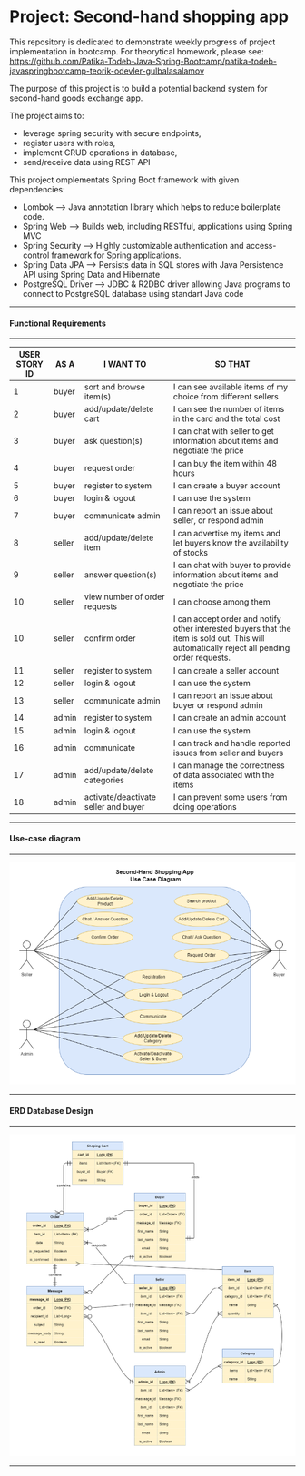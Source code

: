 # Project: Second-hand shopping app

This repository is dedicated to demonstrate weekly progress of project implementation in bootcamp.
For theorytical homework, please see: 
https://github.com/Patika-Todeb-Java-Spring-Bootcamp/patika-todeb-javaspringbootcamp-teorik-odevler-gulbalasalamov

The purpose of this project is to build a potential backend system for second-hand goods exchange app.

The project aims to:

- leverage spring security with secure endpoints,
- register users with roles,
- implement CRUD operations in database,
- send/receive data using REST API

This project omplementats Spring Boot framework with given dependencies:

- Lombok --> Java annotation library which helps to reduce boilerplate code.
- Spring Web --> Builds web, including RESTful, applications using Spring MVC
- Spring Security --> Highly customizable authentication and access-control framework for Spring applications.
- Spring Data JPA --> Persists data in SQL stores with Java Persistence API using Spring Data and Hibernate
- PostgreSQL Driver --> JDBC & R2DBC driver allowing Java programs to connect to PostgreSQL database using standart Java code

---

#### Functional Requirements

---

| **USER STORY ID** | **AS A** | **I WANT TO**                        | **SO THAT**                                                                                                                                 |
|-------------------|----------|--------------------------------------|---------------------------------------------------------------------------------------------------------------------------------------------|
| 1                 | buyer    | sort and browse item(s)              | I can see available items of my choice from different sellers                                                                               |
| 2                 | buyer    | add/update/delete cart               | I can see the number of items in the card and the total cost                                                                                | 
| 3                 | buyer    | ask question(s)                      | I can chat with seller to get information about items and negotiate the price                                                               | 
| 4                 | buyer    | request order                        | I can buy the item within 48 hours                                                                                                          | 
| 5                 | buyer    | register to system                   | I can create a buyer account                                                                                                                | 
| 6                 | buyer    | login & logout                       | I can use the system                                                                                                                        | 
| 7                 | buyer    | communicate admin                    | I can report an issue about seller, or respond admin                                                                                        | 
| 8                 | seller   | add/update/delete item               | I can advertise my items and let buyers know the availability of stocks                                                                     |  
| 9                 | seller   | answer question(s)                   | I can chat with buyer to provide information about items and negotiate the price                                                            |     
| 10                | seller   | view number of order requests        | I can choose among them                                                                                                                     |
| 10                | seller   | confirm order                        | I can accept order and notify other interested buyers that the item is sold out. This will automatically reject all pending order requests. |
| 11                | seller   | register to system                   | I can create a seller account                                                                                                               |
| 12                | seller   | login & logout                       | I can use the system                                                                                                                        |
| 13                | seller   | communicate admin                    | I can report an issue about buyer or respond admin                                                                                          |
| 14                | admin    | register to system                   | I can create an admin account                                                                                                               |
| 15                | admin    | login & logout                       | I can use the system                                                                                                                        |
| 16                | admin    | communicate                          | I can track and handle reported issues from seller and buyers                                                                               | 
| 17                | admin    | add/update/delete categories         | I can manage the correctness of data associated with the items                                                                              |  
| 18                | admin    | activate/deactivate seller and buyer | I can prevent some users from doing operations                                                                                              | 


---

#### Use-case diagram

---

![](https://github.com/Patika-Todeb-Java-Spring-Bootcamp/patika-todeb-javaspringbootcamp-proje-odevleri-gulbalasalamov/blob/master/docs/use-case-diagram-draft.png)

---

#### ERD Database Design

---

![](https://github.com/Patika-Todeb-Java-Spring-Bootcamp/patika-todeb-javaspringbootcamp-proje-odevleri-gulbalasalamov/blob/master/docs/entity-relationship-diagram-draft.png)

---
